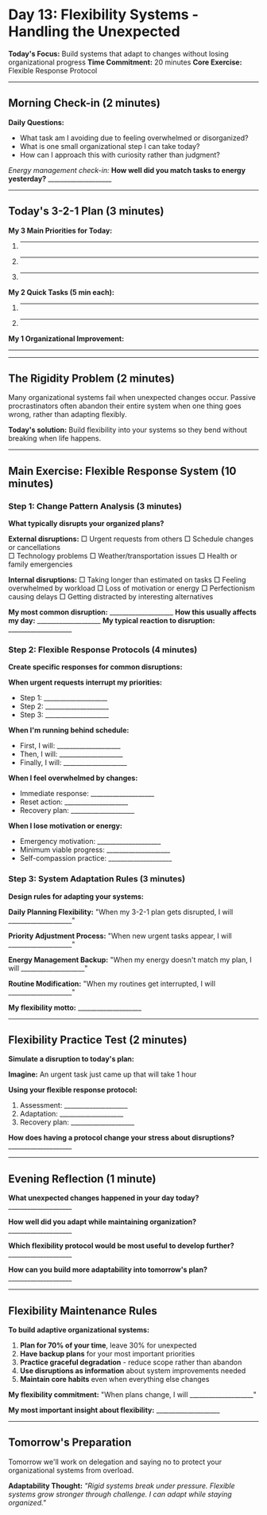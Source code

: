 # Day 13: Flexibility Systems - Handling the Unexpected

**Today's Focus:** Build systems that adapt to changes without losing organizational progress
**Time Commitment:** 20 minutes
**Core Exercise:** Flexible Response Protocol

---

## Morning Check-in (2 minutes)

**Daily Questions:**
- What task am I avoiding due to feeling overwhelmed or disorganized?
- What is one small organizational step I can take today?
- How can I approach this with curiosity rather than judgment?

*Energy management check-in:*
**How well did you match tasks to energy yesterday?** ____________________

---

## Today's 3-2-1 Plan (3 minutes)

**My 3 Main Priorities for Today:**
1. ____________________
2. ____________________
3. ____________________

**My 2 Quick Tasks (5 min each):**
1. ____________________
2. ____________________

**My 1 Organizational Improvement:**
____________________

---

## The Rigidity Problem (2 minutes)

Many organizational systems fail when unexpected changes occur. Passive procrastinators often abandon their entire system when one thing goes wrong, rather than adapting flexibly.

**Today's solution:** Build flexibility into your systems so they bend without breaking when life happens.

---

## Main Exercise: Flexible Response System (10 minutes)

### Step 1: Change Pattern Analysis (3 minutes)

**What typically disrupts your organized plans?**

**External disruptions:**
□ Urgent requests from others
□ Schedule changes or cancellations  
□ Technology problems
□ Weather/transportation issues
□ Health or family emergencies

**Internal disruptions:**
□ Taking longer than estimated on tasks
□ Feeling overwhelmed by workload
□ Loss of motivation or energy
□ Perfectionism causing delays
□ Getting distracted by interesting alternatives

**My most common disruption:** ____________________
**How this usually affects my day:** ____________________
**My typical reaction to disruption:** ____________________

### Step 2: Flexible Response Protocols (4 minutes)

**Create specific responses for common disruptions:**

**When urgent requests interrupt my priorities:**
- Step 1: ____________________
- Step 2: ____________________
- Step 3: ____________________

**When I'm running behind schedule:**
- First, I will: ____________________
- Then, I will: ____________________
- Finally, I will: ____________________

**When I feel overwhelmed by changes:**
- Immediate response: ____________________
- Reset action: ____________________
- Recovery plan: ____________________

**When I lose motivation or energy:**
- Emergency motivation: ____________________
- Minimum viable progress: ____________________
- Self-compassion practice: ____________________

### Step 3: System Adaptation Rules (3 minutes)

**Design rules for adapting your systems:**

**Daily Planning Flexibility:**
"When my 3-2-1 plan gets disrupted, I will ____________________"

**Priority Adjustment Process:**
"When new urgent tasks appear, I will ____________________"

**Energy Management Backup:**
"When my energy doesn't match my plan, I will ____________________"

**Routine Modification:**
"When my routines get interrupted, I will ____________________"

**My flexibility motto:** ____________________

---

## Flexibility Practice Test (2 minutes)

**Simulate a disruption to today's plan:**

**Imagine:** An urgent task just came up that will take 1 hour

**Using your flexible response protocol:**
1. Assessment: ____________________
2. Adaptation: ____________________  
3. Recovery plan: ____________________

**How does having a protocol change your stress about disruptions?** ____________________

---

## Evening Reflection (1 minute)

**What unexpected changes happened in your day today?** ____________________

**How well did you adapt while maintaining organization?** ____________________

**Which flexibility protocol would be most useful to develop further?** ____________________

**How can you build more adaptability into tomorrow's plan?** ____________________

---

## Flexibility Maintenance Rules

**To build adaptive organizational systems:**

1. **Plan for 70% of your time**, leave 30% for unexpected
2. **Have backup plans** for your most important priorities
3. **Practice graceful degradation** - reduce scope rather than abandon
4. **Use disruptions as information** about system improvements needed
5. **Maintain core habits** even when everything else changes

**My flexibility commitment:** "When plans change, I will ____________________"

**My most important insight about flexibility:** ____________________

---

## Tomorrow's Preparation
Tomorrow we'll work on delegation and saying no to protect your organizational systems from overload.

**Adaptability Thought:**
*"Rigid systems break under pressure. Flexible systems grow stronger through challenge. I can adapt while staying organized."*